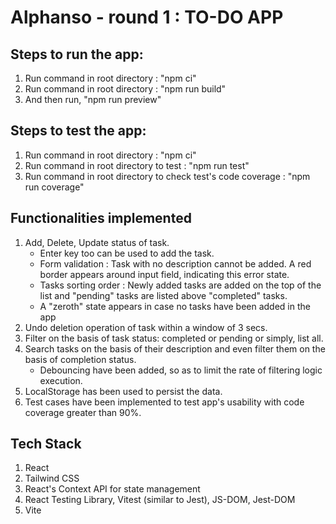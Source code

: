 # Alphanso - round 1 : TO-DO APP

## Steps to run the app:
1. Run command in root directory : "npm ci" 
2. Run command in root directory : "npm run build" 
3. And then run, "npm run preview"


## Steps to test the app:
1. Run command in root directory : "npm ci" 
2. Run command in root directory to test : "npm run test" 
3. Run command in root directory to check test's code coverage : "npm run coverage"

## Functionalities implemented
1. Add, Delete, Update status of task.
    - Enter key too can be used to add the task.
    - Form validation : Task with no description cannot be added. A red border appears around input field, indicating this error state.
    - Tasks sorting order : Newly added tasks are added on the top of the list and "pending" tasks are listed above "completed" tasks.
    - A "zeroth" state appears in case no tasks have been added in the app
2. Undo deletion operation of task within a window of 3 secs.
3. Filter on the basis of task status: completed or pending or simply, list all.
4. Search tasks on the basis of their description and even filter them on the basis of completion status.
    - Debouncing have been added, so as to limit the rate of filtering logic execution.
5. LocalStorage has been used to persist the data.
6. Test cases have been implemented to test app's usability with code coverage greater than 90%.

## Tech Stack
1. React
2. Tailwind CSS
3. React's Context API for state management
4. React Testing Library, Vitest (similar to Jest), JS-DOM, Jest-DOM
5. Vite
